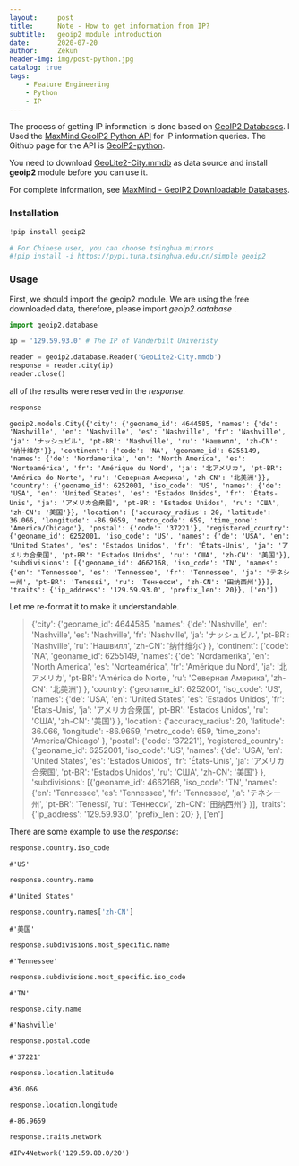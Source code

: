 ```yaml
---
layout:     post
title:      Note - How to get information from IP?
subtitle:   geoip2 module introduction
date:       2020-07-20
author:     Zekun
header-img: img/post-python.jpg
catalog: true
tags:
    - Feature Engineering
    - Python
    - IP
---
```



The process of getting IP information is done based on [GeoIP2 Databases](https://www.maxmind.com/en/geoip2-databases). I Used the [MaxMind GeoIP2 Python API](https://geoip2.readthedocs.io/en/latest/) for IP information queries. The Github page for the API is [GeoIP2-python](https://github.com/maxmind/GeoIP2-python).

You need to download [GeoLite2-City.mmdb](https://github.com/waittim/waittim.github.io/raw/master/gallery/GeoLite2-City.mmdb) as data source and install **geoip2** module before you can use it.

For complete information, see [MaxMind - GeoIP2 Downloadable Databases](https://dev.maxmind.com/geoip/geoip2/downloadable/).

### Installation


```python
!pip install geoip2

# For Chinese user, you can choose tsinghua mirrors
#!pip install -i https://pypi.tuna.tsinghua.edu.cn/simple geoip2
```

### Usage

First, we should import the geoip2 module.
We are using the free downloaded data, therefore, please import *geoip2.database* .


```python
import geoip2.database
```


```python
ip = '129.59.93.0' # The IP of Vanderbilt Univeristy

reader = geoip2.database.Reader('GeoLite2-City.mmdb')
response = reader.city(ip)
reader.close()
```

all of the results were reserved in the *response*.


```python
response
```




    geoip2.models.City({'city': {'geoname_id': 4644585, 'names': {'de': 'Nashville', 'en': 'Nashville', 'es': 'Nashville', 'fr': 'Nashville', 'ja': 'ナッシュビル', 'pt-BR': 'Nashville', 'ru': 'Нашвилл', 'zh-CN': '纳什维尔'}}, 'continent': {'code': 'NA', 'geoname_id': 6255149, 'names': {'de': 'Nordamerika', 'en': 'North America', 'es': 'Norteamérica', 'fr': 'Amérique du Nord', 'ja': '北アメリカ', 'pt-BR': 'América do Norte', 'ru': 'Северная Америка', 'zh-CN': '北美洲'}}, 'country': {'geoname_id': 6252001, 'iso_code': 'US', 'names': {'de': 'USA', 'en': 'United States', 'es': 'Estados Unidos', 'fr': 'États-Unis', 'ja': 'アメリカ合衆国', 'pt-BR': 'Estados Unidos', 'ru': 'США', 'zh-CN': '美国'}}, 'location': {'accuracy_radius': 20, 'latitude': 36.066, 'longitude': -86.9659, 'metro_code': 659, 'time_zone': 'America/Chicago'}, 'postal': {'code': '37221'}, 'registered_country': {'geoname_id': 6252001, 'iso_code': 'US', 'names': {'de': 'USA', 'en': 'United States', 'es': 'Estados Unidos', 'fr': 'États-Unis', 'ja': 'アメリカ合衆国', 'pt-BR': 'Estados Unidos', 'ru': 'США', 'zh-CN': '美国'}}, 'subdivisions': [{'geoname_id': 4662168, 'iso_code': 'TN', 'names': {'en': 'Tennessee', 'es': 'Tennessee', 'fr': 'Tennessee', 'ja': 'テネシー州', 'pt-BR': 'Tenessi', 'ru': 'Теннесси', 'zh-CN': '田纳西州'}}], 'traits': {'ip_address': '129.59.93.0', 'prefix_len': 20}}, ['en'])



Let me re-format it to make it understandable.


> {'city': 
>     {'geoname_id': 4644585, 
>      'names': {'de': 'Nashville', 'en': 'Nashville', 'es': 'Nashville', 'fr': 'Nashville', 'ja': 'ナッシュビル', 'pt-BR': 'Nashville', 'ru': 'Нашвилл', 'zh-CN': '纳什维尔'}
>      }, 
>  'continent': 
>     {'code': 'NA', 
>      'geoname_id': 6255149, 
>      'names': {'de': 'Nordamerika', 'en': 'North America', 'es': 'Norteamérica', 'fr': 'Amérique du Nord', 'ja': '北アメリカ', 'pt-BR': 'América do Norte', 'ru': 'Северная Америка', 'zh-CN': '北美洲'}
>      }, 
>  'country': 
>     {'geoname_id': 6252001, 
>      'iso_code': 'US', 
>      'names': {'de': 'USA', 'en': 'United States', 'es': 'Estados Unidos', 'fr': 'États-Unis', 'ja': 'アメリカ合衆国', 'pt-BR': 'Estados Unidos', 'ru': 'США', 'zh-CN': '美国'}
>      }, 
>  'location': 
>     {'accuracy_radius': 20, 
>      'latitude': 36.066, 
>      'longitude': -86.9659, 
>      'metro_code': 659, 
>      'time_zone': 'America/Chicago'
>      }, 
>  'postal': 
>     {'code': '37221'}, 
>  'registered_country': 
>     {'geoname_id': 6252001, 
>      'iso_code': 'US', 
>      'names': {'de': 'USA', 'en': 'United States', 'es': 'Estados Unidos', 'fr': 'États-Unis', 'ja': 'アメリカ合衆国', 'pt-BR': 'Estados Unidos', 'ru': 'США', 'zh-CN': '美国'}
>      }, 
>  'subdivisions': 
>     [{'geoname_id': 4662168, 
>       'iso_code': 'TN', 
>       'names': {'en': 'Tennessee', 'es': 'Tennessee', 'fr': 'Tennessee', 'ja': 'テネシー州', 'pt-BR': 'Tenessi', 'ru': 'Теннесси', 'zh-CN': '田纳西州'}
>       }],
>  'traits': {'ip_address': '129.59.93.0', 'prefix_len': 20}
> }, 
> ['en']


There are some example to use the *response*:


```python
response.country.iso_code
```




    #'US'




```python
response.country.name
```




    #'United States'




```python
response.country.names['zh-CN']
```




    #'美国'




```python
response.subdivisions.most_specific.name
```




    #'Tennessee'




```python
response.subdivisions.most_specific.iso_code
```




    #'TN'




```python
response.city.name
```




    #'Nashville'




```python
response.postal.code
```




    #'37221'




```python
response.location.latitude
```




    #36.066




```python
response.location.longitude
```




    #-86.9659




```python
response.traits.network
```




    #IPv4Network('129.59.80.0/20')



